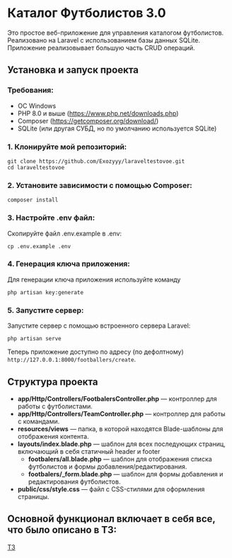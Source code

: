 # Каталог Футболистов 3.0

Это простое веб-приложение для управления каталогом футболистов. Реализовано на Laravel с использованием базы данных SQLite. Приложение реализовывает большую часть CRUD операций.

## Установка и запуск проекта

### Требования:

-   ОС Windows
-   PHP 8.0 и выше (https://www.php.net/downloads.php)
-   Composer (https://getcomposer.org/download/)
-   SQLite (или другая СУБД, но по умолчанию используется SQLite)

### 1. Клонируйте мой репозиторий:

```
git clone https://github.com/Exozyyy/laraveltestovoe.git
cd laraveltestovoe
```

### 2. Установите зависимости с помощью Composer:

```
composer install
```

### 3. Настройте .env файл:

Скопируйте файл .env.example в .env:

```
cp .env.example .env
```

### 4. Генерация ключа приложения:

Для генерации ключа приложения используйте команду

```
php artisan key:generate
```

### 5. Запустите сервер:

Запустите сервер с помощью встроенного сервера Laravel:

```
php artisan serve
```

Теперь приложение доступно по адресу (по дефолтному) `http://127.0.0.1:8000/footballers/create`.

## Структура проекта

-   **app/Http/Controllers/FootbalersController.php** — контроллер для работы с футболистами.
-   **app/Http/Controllers/TeamController.php** — контроллер для работы с командами.
-   **resources/views** — папка, в которой находятся Blade-шаблоны для отображения контента.
-   **layouts/index.blade.php** — шаблон для всех последующих страниц, включающий в себя статичный header и footer
    -   **footbalers/all.blade.php** — шаблон для отображения списка футболистов и формы добавления/редактирования.
    -   **footbalers/\_form.blade.php** — шаблон для формы добавления и редактирования футболистов.
-   **public/css/style.css** — файл с CSS-стилями для оформления страницы.

## Основной функционал включает в себя все, что было описано в ТЗ:

[ТЗ](https://docs.google.com/document/d/1zK13a34lO1hOdFEn2ECv7TdMskygkZltU3_BLGqTWss/edit?tab=t.0)
